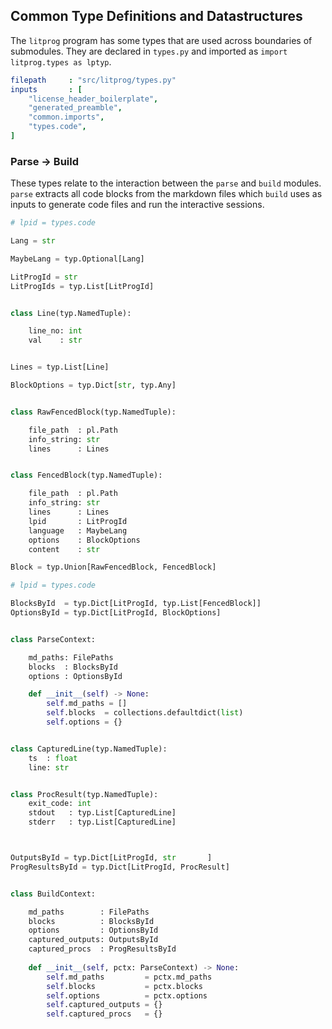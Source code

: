 ## Common Type Definitions and Datastructures

The `litprog` program has some types that are used across boundaries of submodules. They are declared in `types.py` and imported as `import litprog.types as lptyp`.

```yaml
filepath     : "src/litprog/types.py"
inputs       : [
    "license_header_boilerplate",
    "generated_preamble",
    "common.imports",
    "types.code",
]
```

### Parse -> Build

These types relate to the interaction between the `parse` and `build` modules. `parse` extracts all code blocks from the markdown files which `build` uses as inputs to generate code files and run the interactive sessions.

    
```python
# lpid = types.code

Lang = str

MaybeLang = typ.Optional[Lang]

LitProgId = str
LitProgIds = typ.List[LitProgId]


class Line(typ.NamedTuple):

    line_no: int
    val    : str


Lines = typ.List[Line]

BlockOptions = typ.Dict[str, typ.Any]


class RawFencedBlock(typ.NamedTuple):

    file_path  : pl.Path
    info_string: str
    lines      : Lines


class FencedBlock(typ.NamedTuple):

    file_path  : pl.Path
    info_string: str
    lines      : Lines
    lpid       : LitProgId
    language   : MaybeLang
    options    : BlockOptions
    content    : str

Block = typ.Union[RawFencedBlock, FencedBlock]
```


```python
# lpid = types.code

BlocksById  = typ.Dict[LitProgId, typ.List[FencedBlock]]
OptionsById = typ.Dict[LitProgId, BlockOptions]


class ParseContext:

    md_paths: FilePaths
    blocks  : BlocksById
    options : OptionsById

    def __init__(self) -> None:
        self.md_paths = []
        self.blocks  = collections.defaultdict(list)
        self.options = {}


class CapturedLine(typ.NamedTuple):
    ts  : float
    line: str


class ProcResult(typ.NamedTuple):
    exit_code: int
    stdout   : typ.List[CapturedLine]
    stderr   : typ.List[CapturedLine]



OutputsById = typ.Dict[LitProgId, str       ]
ProgResultsById = typ.Dict[LitProgId, ProcResult]


class BuildContext:

    md_paths        : FilePaths
    blocks          : BlocksById
    options         : OptionsById
    captured_outputs: OutputsById
    captured_procs  : ProgResultsById
    
    def __init__(self, pctx: ParseContext) -> None:
        self.md_paths         = pctx.md_paths
        self.blocks           = pctx.blocks
        self.options          = pctx.options
        self.captured_outputs = {}
        self.captured_procs   = {}
```
